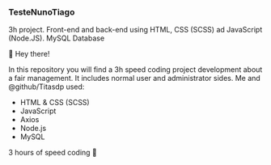 ### TesteNunoTiago ###
3h project. Front-end and back-end using HTML, CSS (SCSS) ad JavaScript (Node.JS). MySQL Database

🦉 Hey there!

In this repository you will find a 3h speed coding project development about a fair management. It includes normal user and administrator sides.
Me and @github/Titasdp used:

* HTML & CSS (SCSS)
* JavaScript
* Axios
* Node.js
* MySQL

3 hours of speed coding 🐍
